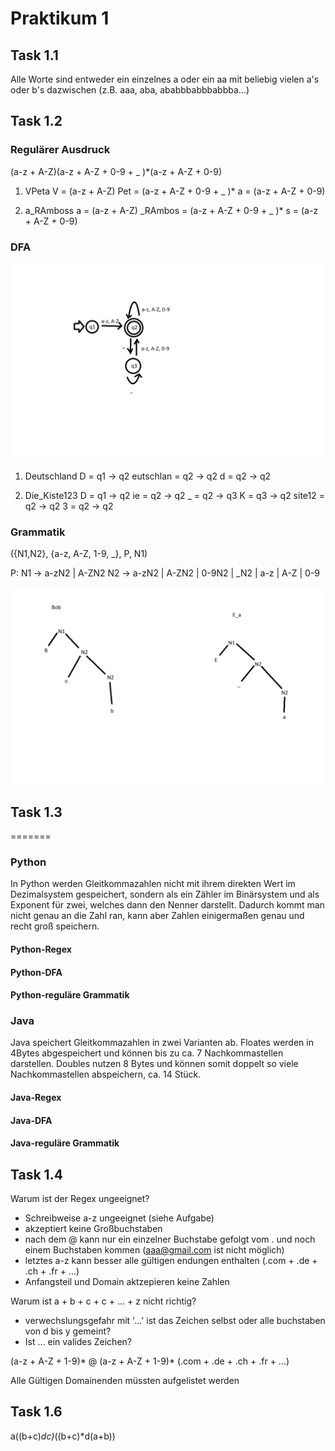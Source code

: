 # Praktikum 1

## Task 1.1

Alle Worte sind entweder ein einzelnes a oder ein aa mit beliebig vielen a's oder b's dazwischen (z.B. aaa, aba, 
ababbbabbbabbba...)

## Task 1.2

### Regulärer Ausdruck

(a-z + A-Z)(a-z + A-Z + 0-9 + _ )*(a-z + A-Z + 0-9)

1. VPeta
V = (a-z + A-Z)
Pet = (a-z + A-Z + 0-9 + _ )*
a = (a-z + A-Z + 0-9)

2. a_RAmboss
a = (a-z + A-Z)
_RAmbos = (a-z + A-Z + 0-9 + _ )*
s = (a-z + A-Z + 0-9)

### DFA

![image](DFA.png "e")

1. Deutschland
D = q1 -> q2
eutschlan = q2 -> q2
d = q2 -> q2

2. Die_Kiste123
D = q1 -> q2
ie = q2 -> q2
_ = q2 -> q3
K = q3 -> q2
site12 = q2 -> q2
3 = q2 -> q2

### Grammatik

({N1,N2}, {a-z, A-Z, 1-9, _}, P, N1)

P:
N1 -> a-zN2 | A-ZN2
N2 -> a-zN2 | A-ZN2 | 0-9N2 | _N2 | a-z | A-Z | 0-9

![image](Ableitungsbaum.png "Ableitungsbaum")

## Task 1.3

=======
### Python

In Python werden Gleitkommazahlen nicht mit ihrem direkten Wert im Dezimalsystem gespeichert, sondern als ein Zähler im Binärsystem und als Exponent für zwei, welches dann den Nenner darstellt. Dadurch kommt man nicht genau an die Zahl ran, kann aber Zahlen einigermaßen genau und recht groß speichern.

#### Python-Regex

#### Python-DFA

#### Python-reguläre Grammatik

### Java

Java speichert Gleitkommazahlen in zwei Varianten ab. Floates werden in 4Bytes abgespeichert und können bis zu ca. 7 Nachkommastellen darstellen. Doubles nutzen 8 Bytes und können somit doppelt so viele Nachkommastellen abspeichern, ca. 14 Stück.

#### Java-Regex

#### Java-DFA

#### Java-reguläre Grammatik

## Task 1.4

Warum ist der Regex ungeeignet?

- Schreibweise a-z ungeeignet (siehe Aufgabe)
- akzeptiert keine Großbuchstaben
- nach dem @ kann nur ein einzelner Buchstabe gefolgt vom . und noch einem Buchstaben kommen (aaa@gmail.com ist nicht möglich)
- letztes a-z kann besser alle gültigen endungen enthalten (.com + .de + .ch + .fr + ...)
- Anfangsteil und Domain aktzepieren keine Zahlen

Warum ist  a + b + c + c + … + z nicht richtig?

- verwechslungsgefahr mit '…' ist das Zeichen selbst oder alle buchstaben von d bis y gemeint?
- Ist … ein valides Zeichen?

(a-z + A-Z + 1-9)\* @ (a-z + A-Z + 1-9)\* (.com + .de + .ch + .fr + …)

Alle Gültigen Domainenden müssten aufgelistet werden


## Task 1.6
a((b+c)*dc)*((b+c)*d(a+b))

